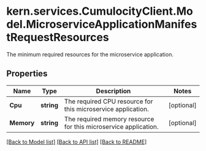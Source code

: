 # kern.services.CumulocityClient.Model.MicroserviceApplicationManifestRequestResources
The minimum required resources for the microservice application.

## Properties

Name | Type | Description | Notes
------------ | ------------- | ------------- | -------------
**Cpu** | **string** | The required CPU resource for this microservice application. | [optional] 
**Memory** | **string** | The required memory resource for this microservice application. | [optional] 

[[Back to Model list]](../README.md#documentation-for-models) [[Back to API list]](../README.md#documentation-for-api-endpoints) [[Back to README]](../README.md)

